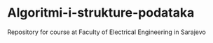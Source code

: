 # Algoritmi-i-strukture-podataka
Repository for course at Faculty of Electrical Engineering in Sarajevo
